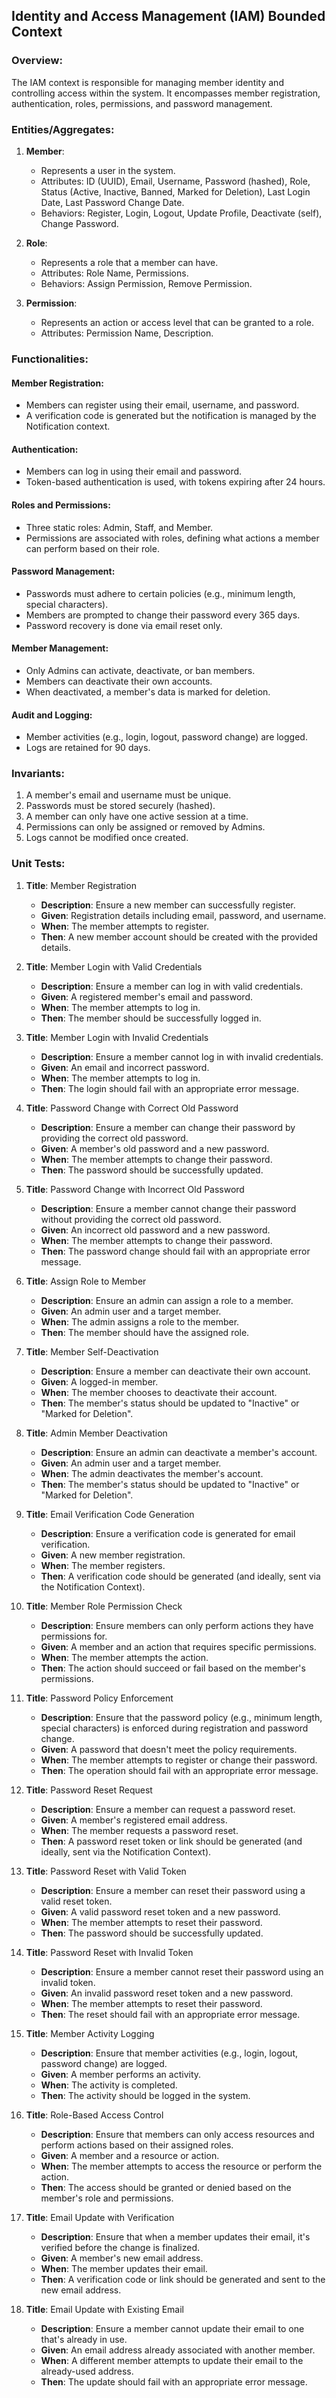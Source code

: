 ## Identity and Access Management (IAM) Bounded Context

### Overview:
The IAM context is responsible for managing member identity and controlling access within the system. It encompasses member registration, authentication, roles, permissions, and password management.

### Entities/Aggregates:

1. **Member**:
    - Represents a user in the system.
    - Attributes: ID (UUID), Email, Username, Password (hashed), Role, Status (Active, Inactive, Banned, Marked for Deletion), Last Login Date, Last Password Change Date.
    - Behaviors: Register, Login, Logout, Update Profile, Deactivate (self), Change Password.

1. **Role**:
    - Represents a role that a member can have.
    - Attributes: Role Name, Permissions.
    - Behaviors: Assign Permission, Remove Permission.

1. **Permission**:
    - Represents an action or access level that can be granted to a role.
    - Attributes: Permission Name, Description.

### Functionalities:

#### Member Registration:
- Members can register using their email, username, and password.
- A verification code is generated but the notification is managed by the Notification context.

#### Authentication:
- Members can log in using their email and password.
- Token-based authentication is used, with tokens expiring after 24 hours.

#### Roles and Permissions:
- Three static roles: Admin, Staff, and Member.
- Permissions are associated with roles, defining what actions a member can perform based on their role.

#### Password Management:
- Passwords must adhere to certain policies (e.g., minimum length, special characters).
- Members are prompted to change their password every 365 days.
- Password recovery is done via email reset only.

#### Member Management:
- Only Admins can activate, deactivate, or ban members.
- Members can deactivate their own accounts.
- When deactivated, a member's data is marked for deletion.

#### Audit and Logging:
- Member activities (e.g., login, logout, password change) are logged.
- Logs are retained for 90 days.

### Invariants:

1. A member's email and username must be unique.
1. Passwords must be stored securely (hashed).
1. A member can only have one active session at a time.
1. Permissions can only be assigned or removed by Admins.
1. Logs cannot be modified once created.

### Unit Tests:

1. **Title**: Member Registration
   - **Description**: Ensure a new member can successfully register.
   - **Given**: Registration details including email, password, and username.
   - **When**: The member attempts to register.
   - **Then**: A new member account should be created with the provided details.

1. **Title**: Member Login with Valid Credentials
   - **Description**: Ensure a member can log in with valid credentials.
   - **Given**: A registered member's email and password.
   - **When**: The member attempts to log in.
   - **Then**: The member should be successfully logged in.

1. **Title**: Member Login with Invalid Credentials
   - **Description**: Ensure a member cannot log in with invalid credentials.
   - **Given**: An email and incorrect password.
   - **When**: The member attempts to log in.
   - **Then**: The login should fail with an appropriate error message.

1. **Title**: Password Change with Correct Old Password
   - **Description**: Ensure a member can change their password by providing the correct old password.
   - **Given**: A member's old password and a new password.
   - **When**: The member attempts to change their password.
   - **Then**: The password should be successfully updated.

1. **Title**: Password Change with Incorrect Old Password
   - **Description**: Ensure a member cannot change their password without providing the correct old password.
   - **Given**: An incorrect old password and a new password.
   - **When**: The member attempts to change their password.
   - **Then**: The password change should fail with an appropriate error message.

1. **Title**: Assign Role to Member
   - **Description**: Ensure an admin can assign a role to a member.
   - **Given**: An admin user and a target member.
   - **When**: The admin assigns a role to the member.
   - **Then**: The member should have the assigned role.

1. **Title**: Member Self-Deactivation
   - **Description**: Ensure a member can deactivate their own account.
   - **Given**: A logged-in member.
   - **When**: The member chooses to deactivate their account.
   - **Then**: The member's status should be updated to "Inactive" or "Marked for Deletion".

1. **Title**: Admin Member Deactivation
   - **Description**: Ensure an admin can deactivate a member's account.
   - **Given**: An admin user and a target member.
   - **When**: The admin deactivates the member's account.
   - **Then**: The member's status should be updated to "Inactive" or "Marked for Deletion".

1. **Title**: Email Verification Code Generation
   - **Description**: Ensure a verification code is generated for email verification.
   - **Given**: A new member registration.
   - **When**: The member registers.
   - **Then**: A verification code should be generated (and ideally, sent via the Notification Context).

1. **Title**: Member Role Permission Check
   - **Description**: Ensure members can only perform actions they have permissions for.
   - **Given**: A member and an action that requires specific permissions.
   - **When**: The member attempts the action.
   - **Then**: The action should succeed or fail based on the member's permissions.

1. **Title**: Password Policy Enforcement
   - **Description**: Ensure that the password policy (e.g., minimum length, special characters) is enforced during registration and password change.
   - **Given**: A password that doesn't meet the policy requirements.
   - **When**: The member attempts to register or change their password.
   - **Then**: The operation should fail with an appropriate error message.

1. **Title**: Password Reset Request
   - **Description**: Ensure a member can request a password reset.
   - **Given**: A member's registered email address.
   - **When**: The member requests a password reset.
   - **Then**: A password reset token or link should be generated (and ideally, sent via the Notification Context).

1. **Title**: Password Reset with Valid Token
   - **Description**: Ensure a member can reset their password using a valid reset token.
   - **Given**: A valid password reset token and a new password.
   - **When**: The member attempts to reset their password.
   - **Then**: The password should be successfully updated.

1. **Title**: Password Reset with Invalid Token
   - **Description**: Ensure a member cannot reset their password using an invalid token.
   - **Given**: An invalid password reset token and a new password.
   - **When**: The member attempts to reset their password.
   - **Then**: The reset should fail with an appropriate error message.

1. **Title**: Member Activity Logging
   - **Description**: Ensure that member activities (e.g., login, logout, password change) are logged.
   - **Given**: A member performs an activity.
   - **When**: The activity is completed.
   - **Then**: The activity should be logged in the system.

1. **Title**: Role-Based Access Control
   - **Description**: Ensure that members can only access resources and perform actions based on their assigned roles.
   - **Given**: A member and a resource or action.
   - **When**: The member attempts to access the resource or perform the action.
   - **Then**: The access should be granted or denied based on the member's role and permissions.

1. **Title**: Email Update with Verification
   - **Description**: Ensure that when a member updates their email, it's verified before the change is finalized.
   - **Given**: A member's new email address.
   - **When**: The member updates their email.
   - **Then**: A verification code or link should be generated and sent to the new email address.

1. **Title**: Email Update with Existing Email
   - **Description**: Ensure a member cannot update their email to one that's already in use.
   - **Given**: An email address already associated with another member.
   - **When**: A different member attempts to update their email to the already-used address.
   - **Then**: The update should fail with an appropriate error message.

